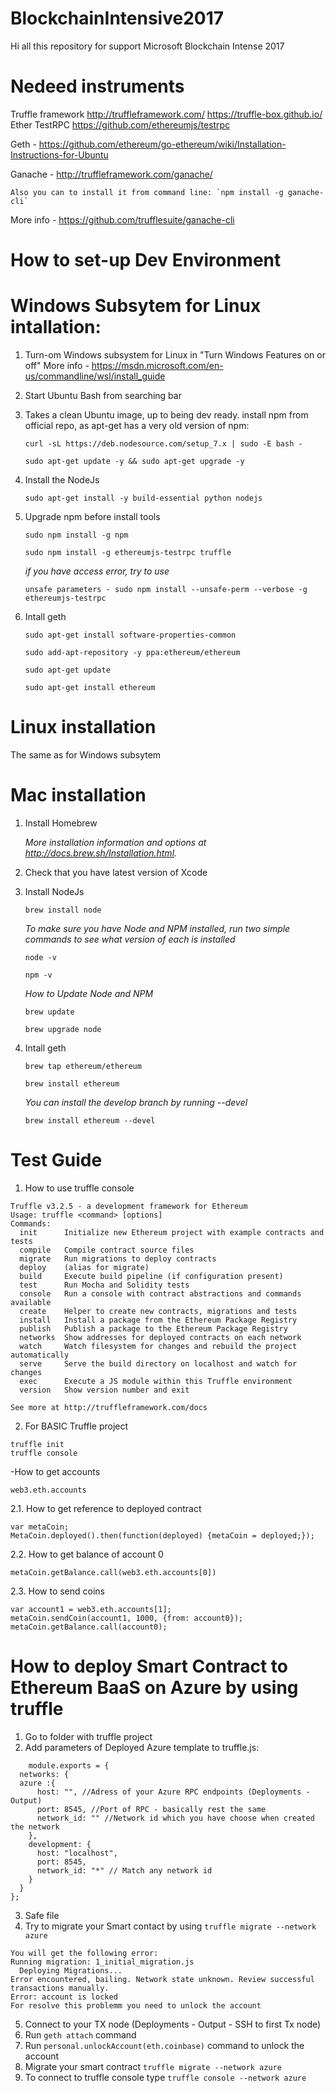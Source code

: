 # BlockchainIntensive2017
Hi all this repository for support Microsoft Blockchain Intense 2017

# Nedeed instruments
Truffle framework
http://truffleframework.com/
https://truffle-box.github.io/
Ether
TestRPC https://github.com/ethereumjs/testrpc

Geth - https://github.com/ethereum/go-ethereum/wiki/Installation-Instructions-for-Ubuntu

Ganache - http://truffleframework.com/ganache/ 
    
    Also you can to install it from command line: `npm install -g ganache-cli`  
More info - https://github.com/trufflesuite/ganache-cli



# How to set-up Dev Environment
# Windows Subsytem for Linux intallation:
1. Turn-om Windows subsystem for Linux in "Turn Windows Features on or off"
More info - https://msdn.microsoft.com/en-us/commandline/wsl/install_guide
2. Start Ubuntu Bash from searching bar
3. Takes a clean Ubuntu image, up to being dev ready.
install npm from official repo, as apt-get has a very old version of npm:

    `curl -sL https://deb.nodesource.com/setup_7.x | sudo -E bash -`

    `sudo apt-get update -y && sudo apt-get upgrade -y`
4. Install the NodeJs

    `sudo apt-get install -y build-essential python nodejs`

5. Upgrade npm before install tools

    `sudo npm install -g npm` 
    
    `sudo npm install -g ethereumjs-testrpc truffle`

    *if you have access error, try to use* 

    `unsafe parameters - sudo npm install --unsafe-perm --verbose -g ethereumjs-testrpc`

6. Intall geth

    `sudo apt-get install software-properties-common`

    `sudo add-apt-repository -y ppa:ethereum/ethereum`

    `sudo apt-get update`
    
    `sudo apt-get install ethereum`

# Linux installation
The same as for Windows subsytem 

# Mac installation

1. Install Homebrew
   
   *More installation information and options at http://docs.brew.sh/Installation.html.*

2. Check that you have latest version of Xcode

3. Install NodeJs
    
    `brew install node`
    
    *To make sure you have Node and NPM installed, run two simple commands to see what version of each is installed*
    
    `node -v`
    
    `npm -v`
    
    *How to Update Node and NPM*
    
    `brew update`
    
    `brew upgrade node  `

4. Intall geth

    `brew tap ethereum/ethereum`
    
    `brew install ethereum`
    
    *You can install the develop branch by running --devel*
    
    `brew install ethereum --devel`


# Test Guide

1. How to use truffle console
```
Truffle v3.2.5 - a development framework for Ethereum
Usage: truffle <command> [options]
Commands:
  init      Initialize new Ethereum project with example contracts and tests
  compile   Compile contract source files
  migrate   Run migrations to deploy contracts
  deploy    (alias for migrate)
  build     Execute build pipeline (if configuration present)
  test      Run Mocha and Solidity tests
  console   Run a console with contract abstractions and commands available
  create    Helper to create new contracts, migrations and tests
  install   Install a package from the Ethereum Package Registry
  publish   Publish a package to the Ethereum Package Registry
  networks  Show addresses for deployed contracts on each network
  watch     Watch filesystem for changes and rebuild the project automatically
  serve     Serve the build directory on localhost and watch for changes
  exec      Execute a JS module within this Truffle environment
  version   Show version number and exit

See more at http://truffleframework.com/docs
```
2. For BASIC Truffle project
```
truffle init
truffle console
```
-How to get accounts
```
web3.eth.accounts
```

2.1. How to get reference to deployed contract
```
var metaCoin;
MetaCoin.deployed().then(function(deployed) {metaCoin = deployed;});
```

2.2. How to get balance of account 0
```
metaCoin.getBalance.call(web3.eth.accounts[0])
```

2.3. How to send coins
```var account0 = web3.eth.accounts[0];
var account1 = web3.eth.accounts[1];
metaCoin.sendCoin(account1, 1000, {from: account0});
metaCoin.getBalance.call(account0);
```

# How to deploy Smart Contract to Ethereum BaaS on Azure by using truffle

1. Go to folder with truffle project
2. Add parameters of Deployed Azure template to truffle.js:
```
    module.exports = {
  networks: {
  azure :{
      host: "", //Adress of your Azure RPC endpoints (Deployments - Output)
      port: 8545, //Port of RPC - basically rest the same
      network_id: "" //Network id which you have choose when created the network 
    },
    development: {
      host: "localhost",
      port: 8545,
      network_id: "*" // Match any network id
    }
  }
};
```
3. Safe file
4. Try to migrate your Smart contact by using ```truffle migrate --network azure```
```
You will get the following error:
Running migration: 1_initial_migration.js
  Deploying Migrations...
Error encountered, bailing. Network state unknown. Review successful transactions manually.
Error: account is locked 
For resolve this problemm you need to unlock the account
```
5. Connect to your TX node (Deployments - Output - SSH to first Tx node)
6. Run ```geth attach``` command
7. Run ```personal.unlockAccount(eth.coinbase)``` command to unlock the account
8. Migrate your smart contract ```truffle migrate --network azure```
9. To connect to truffle console type ```truffle console --network azure```
